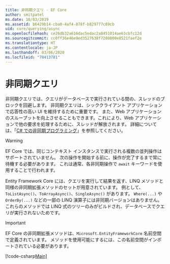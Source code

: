```yaml
---
title: 非同期クエリ - EF Core
author: smitpatel
ms.date: 10/03/2019
ms.assetid: b6429b14-cba0-4af4-878f-b829777c89cb
uid: core/querying/async
ms.openlocfilehash: ce26db32a616dac5edac2a8451014ae63cbfc12d
ms.sourcegitcommit: cc0ff36e46e9ed3527638f7208000e8521faef2e
ms.translationtype: HT
ms.contentlocale: ja-JP
ms.lasthandoff: 03/06/2020
ms.locfileid: "78413781"
---
```

# <a name="asynchronous-queries"></a>非同期クエリ

非同期クエリでは、クエリがデータベースで実行されている間の、スレッドのブロックを回避します。 非同期クエリは、シッククライアント アプリケーションで応答性の高い UI を維持するために重要です。 また、Web アプリケーションのスループットを向上させることもできます。これにより、Web アプリケーションで他の要求を処理するために、スレッドが解放されます。 詳細については、「[C# での非同期プログラミング](/dotnet/csharp/async)」を参照してください。

> [!WARNING]  
> EF Core では、同じコンテキスト インスタンスで実行される複数の並列操作はサポートされていません。 次の操作を開始する前に、操作が完了するまで常に待機する必要があります。 これは通常、各非同期操作で `await` キーワードを使用することで行われます。

Entity Framework Core には、クエリを実行して結果を返す、LINQ メソッドと同様の非同期拡張メソッドのセットが用意されています。 例として、`ToListAsync()`、`ToArrayAsync()`、`SingleAsync()` があります。 `Where(...)` や `OrderBy(...)` などの一部の LINQ 演算子には非同期バージョンはありません。これらのメソッドでは LINQ 式のツリーのみがビルドされ、データベースでクエリが実行されないためです。

> [!IMPORTANT]  
> EF Core の非同期拡張メソッドは、`Microsoft.EntityFrameworkCore` 名前空間で定義されています。 メソッドを使用可能にするには、この名前空間がインポートされている必要があります。

[!code-csharp[Main](../../../samples/core/Querying/Async/Sample.cs#ToListAsync)]
